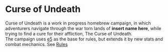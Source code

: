 # Curse of Undeath

Curse of Undeath is a work in progress homebrew campaign, in which adventurers navigate through the war torn lands of **insert name here**,
while trying to find a cure for their affliction, The Curse of Undeath.  
The campaign uses [e5](https://5e.tools/) as the base for rules, but extends it by new stats and combat mechanics. See [Rules](Rules)